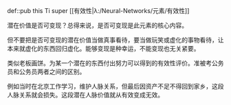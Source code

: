 def::pub this Ti super [[有效性|λ:/Neural-Networks/元素/有效性]]

潜在价值是否可变现？总得来说，是否可变现是此元素的核心内容。

但不要把是否可变现的潜在价值当做真事看待，要当做玩笑或虚化的事物看待，让本来就虚化的东西回归虚化。能够变现是种幸运，不能变现也无关紧要。

类似老板画饼。为某一个潜在的东西付出努力可以得到的有效性评价。准被考公务员和公务员两者之间的区别。

例如当时在北京工作学习，维护人脉关系，但最后因资产不足不得回到家乡，这段人脉关系就会损失。这段潜在人脉价值就从有效变成无效。